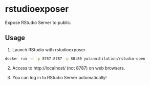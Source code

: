 # rstudioexposer
Expose RStudio Server to public.

## Usage

1. Launch RStudio with rstudioexposer

```sh
docker run -d -p 8787:8787 -p 80:80 yutannihilation/rstudio-open
```

2. Access to http://localhost/ (not 8787) on web browsers.

3. You can log in to RStudio Server automatically!

